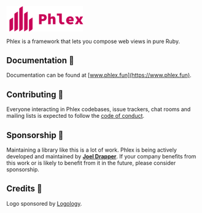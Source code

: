 <a href="https://www.phlex.fun"><img alt="Phlex logo" src="phlex_logo.png" width="200" /></a>

Phlex is a framework that lets you compose web views in pure Ruby.

## Documentation 📗

Documentation can be found at [www.phlex.fun](https://www.phlex.fun).

## Contributing 🙌

Everyone interacting in Phlex codebases, issue trackers, chat rooms and mailing lists is expected to follow the [code of conduct](https://github.com/joeldrapper/phlex/blob/main/CODE_OF_CONDUCT.md).

## Sponsorship 💖
Maintaining a library like this is a lot of work. Phlex is being actively developed and maintained by **[Joel Drapper](https://github.com/sponsors/joeldrapper)**. If your company benefits from this work or is likely to benefit from it in the future, please consider sponsorship.

## Credits 🙏
Logo sponsored by [Logology](https://www.logology.co).
